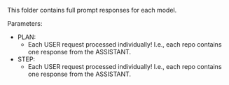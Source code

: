 This folder contains full prompt responses for each model.

Parameters:
- PLAN:
    + Each USER request processed individually! I.e., each repo contains one response from the ASSISTANT.
- STEP:
    + Each USER request processed individually! I.e., each repo contains one response from the ASSISTANT.


